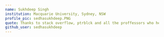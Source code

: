 ```yaml
---
name: Sukhdeep Singh
institution: Macquarie University, Sydney, NSW
profile_pic: sedhasukhdeep.PNG
quote: Thanks to stack overflow, ptrblck and all the proffessors who helped me along the tough times 
github_user: sedhasukhdeep
---
```


